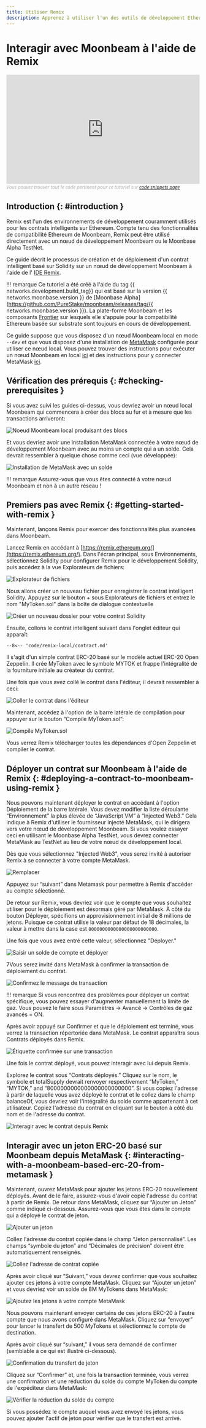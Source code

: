 ```yaml
---
title: Utiliser Remix
description: Apprenez à utiliser l'un des outils de développement Ethereum les plus populaires, l'IDE Remix, pour interagir avec un nœud Moonbeam local.
---
```


# Interagir avec Moonbeam à l'aide de Remix

<style>.embed-container { position: relative; padding-bottom: 56.25%; height: 0; overflow: hidden; max-width: 100%; } .embed-container iframe, .embed-container object, .embed-container embed { position: absolute; top: 0; left: 0; width: 100%; height: 100%; }</style><div class='embed-container'><iframe src='https://www.youtube.com/embed//RT_f1-ga_n4' frameborder='0' allowfullscreen></iframe></div>
<style>.caption { font-family: Open Sans, sans-serif; font-size: 0.9em; color: rgba(170, 170, 170, 1); font-style: italic; letter-spacing: 0px; position: relative;}</style><div class='caption'>Vous pouvez trouver tout le code pertinent pour ce tutoriel sur <a href="{{ config.site_url }}resources/code-snippets/">code snippets page</a></div>

## Introduction {: #introduction } 

Remix est l'un des environnements de développement couramment utilisés pour les contrats intelligents sur Ethereum. Compte tenu des fonctionnalités de compatibilité Ethereum de Moonbeam, Remix peut être utilisé directement avec un nœud de développement Moonbeam ou le Moonbase Alpha TestNet.

Ce guide décrit le processus de création et de déploiement d'un contrat intelligent basé sur Solidity sur un nœud de développement Moonbeam à l'aide de l' [IDE Remix](https://remix.ethereum.org/). 

!!! remarque
   Ce tutoriel a été créé à l'aide du tag {{ networks.development.build_tag}} qui est basé sur la version {{ networks.moonbase.version }} de [Moonbase Alpha](https://github.com/PureStake/moonbeam/releases/tag/{{ networks.moonbase.version }}). La plate-forme Moonbeam et les composants [Frontier](https://github.com/paritytech/frontier) sur lesquels elle s'appuie pour la compatibilité Ethereum basée sur substrate sont toujours en cours de développement.

Ce guide suppose que vous disposez d'un nœud Moonbeam local en mode `--dev` et que vous disposez d'une installation de [MetaMask](https://metamask.io/)  configurée pour utiliser ce nœud local. Vous pouvez trouver des instructions pour exécuter un nœud Moonbeam en local [ici](/getting-started/local-node/setting-up-a-node/) et des instructions pour y connecter MetaMask [ici](/getting-started/local-node/using-metamask/).
## Vérification des prérequis {: #checking-prerequisites } 

Si vous avez suivi les guides ci-dessus, vous devriez avoir un nœud local Moonbeam qui commencera à créer des blocs au fur et à mesure que les transactions arriveront:

![Noeud Moonbeam local produisant des blocs](/images/tokens/connect/metamask/metamask-12.png)

Et vous devriez avoir une installation MetaMask connectée à votre nœud de développement Moonbeam avec au moins un compte qui a un solde. Cela devrait ressembler à quelque chose comme ceci (vue développée):

![Installation de MetaMask avec un solde](/images/builders/interact/remix/using-remix-2.png)

!!! remarque
    Assurez-vous que vous êtes connecté à votre nœud Moonbeam et non à un autre réseau !

## Premiers pas avec Remix {: #getting-started-with-remix } 

Maintenant, lançons Remix pour exercer des fonctionnalités plus avancées dans Moonbeam.

Lancez Remix en accédant à [https://remix.ethereum.org/](https://remix.ethereum.org/).  Dans l'écran principal, sous Environnements, sélectionnez Solidity pour configurer Remix pour le développement Solidity, puis accédez à la vue Explorateurs de fichiers:

![Explorateur de fichiers](/images/builders/interact/remix/using-remix-3.png)

Nous allons créer un nouveau fichier pour enregistrer le contrat intelligent Solidity. Appuyez sur le bouton + sous Explorateurs de fichiers et entrez le nom "MyToken.sol" dans la boîte de dialogue contextuelle

![Créer un nouveau dossier pour votre contrat Solidity](/images/builders/interact/remix/using-remix-4.png)

Ensuite, collons le contrat intelligent suivant dans l'onglet éditeur qui apparaît:

```solidity
--8<-- 'code/remix-local/contract.md'
```

Il s'agit d'un simple contrat ERC-20 basé sur le modèle actuel ERC-20 Open Zeppelin. Il crée MyToken avec le symbole MYTOK et frappe l'intégralité de la fourniture initiale au créateur du contrat.

Une fois que vous avez collé le contrat dans l'éditeur, il devrait ressembler à ceci:

![Coller le contrat dans l'éditeur](/images/builders/interact/remix/using-remix-5.png)

Maintenant, accédez à l'option de la barre latérale de compilation pour appuyer sur le bouton “Compile MyToken.sol”:

![Compile MyToken.sol](/images/builders/interact/remix/using-remix-6.png)

Vous verrez Remix télécharger toutes les dépendances d'Open Zeppelin et compiler le contrat.

## Déployer un contrat sur Moonbeam à l'aide de Remix {: #deploying-a-contract-to-moonbeam-using-remix } 

Nous pouvons maintenant déployer le contrat en accédant à l'option Déploiement de la barre latérale. Vous devez modifier la liste déroulante “Environnement” la plus élevée de “JavaScript VM” à “Injected Web3.” Cela indique à Remix d'utiliser le fournisseur injecté MetaMask, qui le dirigera vers votre nœud de développement Moonbeam. Si vous voulez essayer ceci en utilisant le Moonbase Alpha TestNet, vous devrez connecter MetaMask au TestNet au lieu de votre nœud de développement local.

Dès que vous sélectionnez "Injected Web3", vous serez invité à autoriser Remix à se connecter à votre compte MetaMask.

![Remplacer](/images/builders/interact/remix/using-remix-7.png)

Appuyez sur “suivant” dans Metamask pour permettre à Remix d'accéder au compte sélectionné.

De retour sur Remix, vous devriez voir que le compte que vous souhaitez utiliser pour le déploiement est désormais géré par MetaMask. À côté du bouton Déployer, spécifions un approvisionnement initial de 8 millions de jetons. Puisque ce contrat utilise la valeur par défaut de 18 décimales, la valeur à mettre dans la case est `8000000000000000000000000`.

Une fois que vous avez entré cette valeur, sélectionnez "Déployer."

![Saisir un solde de compte et déployer](/images/builders/interact/remix/using-remix-8.png)

7Vous serez invité dans MetaMask à confirmer la transaction de déploiement du contrat.

![Confirmez le message de transaction](/images/builders/interact/remix/using-remix-9.png)

!!! remarque
    Si vous rencontrez des problèmes pour déployer un contrat spécifique, vous pouvez essayer d'augmenter manuellement la limite de gaz. Vous pouvez le faire sous Paramètres -> Avancé -> Contrôles de gaz avancés = ON.

Après avoir appuyé sur Confirmer et que le déploiement est terminé, vous verrez la transaction répertoriée dans MetaMask. Le contrat apparaîtra sous Contrats déployés dans Remix.

![Étiquette confirmée sur une transaction](/images/builders/interact/remix/using-remix-10.png)

Une fois le contrat déployé, vous pouvez interagir avec lui depuis Remix.

Explorez le contrat sous “Contrats déployés.” Cliquez sur le nom, le symbole et totalSupply devrait renvoyer respectivement “MyToken,” “MYTOK,” and “8000000000000000000000000”. Si vous copiez l'adresse à partir de laquelle vous avez déployé le contrat et le collez dans le champ balanceOf, vous devriez voir l'intégralité du solde comme appartenant à cet utilisateur. Copiez l'adresse du contrat en cliquant sur le bouton à côté du nom et de l'adresse du contrat.

![Interagir avec le contrat depuis Remix](/images/builders/interact/remix/using-remix-11.png)

## Interagir avec un jeton ERC-20 basé sur Moonbeam depuis MetaMask {: #interacting-with-a-moonbeam-based-erc-20-from-metamask } 

Maintenant, ouvrez MetaMask pour ajouter les jetons ERC-20 nouvellement déployés. Avant de le faire, assurez-vous d'avoir copié l'adresse du contrat à partir de Remix. De retour dans MetaMask, cliquez sur “Ajouter un Jeton” comme indiqué ci-dessous. Assurez-vous que vous êtes dans le compte qui a déployé le contrat de jeton.

![Ajouter un jeton](/images/builders/interact/remix/using-remix-12.png)

Collez l'adresse du contrat copiée dans le champ “Jeton personnalisé”. Les champs “symbole du jeton” and “Décimales de précision” doivent être automatiquement renseignés.

![Collez l'adresse de contrat copiée](/images/builders/interact/remix/using-remix-13.png)

Après avoir cliqué sur “Suivant,” vous devrez confirmer que vous souhaitez ajouter ces jetons à votre compte MetaMask. Cliquez sur “Ajouter un jeton” et vous devriez voir un solde de 8M MyTokens dans MetaMask:

![Ajoutez les jetons à votre compte MetaMask](/images/builders/interact/remix/using-remix-14.png)

Nous pouvons maintenant envoyer certains de ces jetons ERC-20 à l'autre compte que nous avons configuré dans MetaMask. Cliquez sur “envoyer” pour lancer le transfert de 500 MyTokens et sélectionnez le compte de destination.

Après avoir cliqué sur “suivant,” il vous sera demandé de confirmer (semblable à ce qui est illustré ci-dessous).

![Confirmation du transfert de jeton](/images/builders/interact/remix/using-remix-15.png)

Cliquez sur “Confirmer” et, une fois la transaction terminée, vous verrez une confirmation et une réduction du solde du compte MyToken du compte de l'expéditeur dans MetaMask:

![Vérifier la réduction du solde du compte](/images/builders/interact/remix/using-remix-16.png)

Si vous possédez le compte auquel vous avez envoyé les jetons, vous pouvez ajouter l'actif de jeton pour vérifier que le transfert est arrivé.

